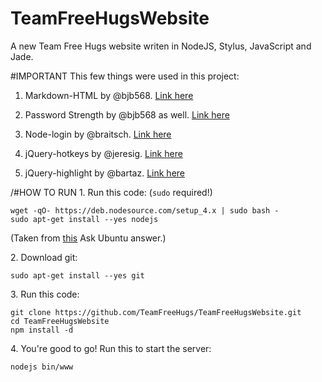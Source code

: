 # TeamFreeHugsWebsite
A new Team Free Hugs website writen in NodeJS, Stylus, JavaScript and Jade.

#IMPORTANT
This few things were used in this project:

1. Markdown-HTML by @bjb568. [Link here](https://github.com/bjb568/Markdown-HTML)

2. Password Strength by @bjb568 as well. [Link here](https://devdoodle.net/dev/31)

3. Node-login by @braitsch. [Link here](https://github.com/braitsch/node-login)

4. jQuery-hotkeys by @jeresig. [Link here](https://github.com/jeresig/jquery.hotkeys)

5. jQuery-highlight by @bartaz. [Link here](https://github.com/bartaz/sandbox.js/blob/master/jquery.highlight.js)

/#HOW TO RUN
1\. Run this code: (`sudo` required!)

    wget -qO- https://deb.nodesource.com/setup_4.x | sudo bash -
    sudo apt-get install --yes nodejs
    
(Taken from [this](http://askubuntu.com/a/673033/241602) Ask Ubuntu answer.)

2\. Download git:

    sudo apt-get install --yes git
    
3\. Run this code:

    git clone https://github.com/TeamFreeHugs/TeamFreeHugsWebsite.git
    cd TeamFreeHugsWebsite
    npm install -d

4\. You're good to go! Run this to start the server:

    nodejs bin/www
    

